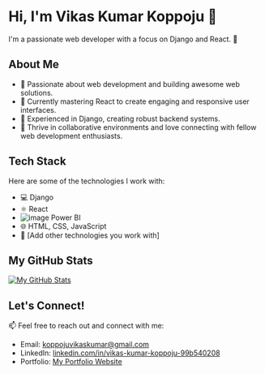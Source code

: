 # Hi, I'm Vikas Kumar Koppoju 👋

I'm a passionate web developer with a focus on Django and React. 🚀

## About Me

- 🌟 Passionate about web development and building awesome web solutions.
- 💼 Currently mastering React to create engaging and responsive user interfaces.
- 🐍 Experienced in Django, creating robust backend systems.
- 🤝 Thrive in collaborative environments and love connecting with fellow web development enthusiasts.

## Tech Stack

Here are some of the technologies I work with:

- 💻 Django
- ⚛️ React
- ![image](https://github.com/user-attachments/assets/658a68d1-1c63-442f-904b-3ad2936f728a) Power BI
- 🌐 HTML, CSS, JavaScript
- 🚀 [Add other technologies you work with]

## My GitHub Stats

[![My GitHub Stats](https://github-readme-stats.vercel.app/api?username=Vikaskoppoju&show_icons=true&theme=radical)](https://github.com/Vikaskoppoju)


## Let's Connect!

📫 Feel free to reach out and connect with me:

- Email: [koppojuvikaskumar@gmail.com](mailto:koppojuvikaskumar@gmail.com)
- LinkedIn: [linkedin.com/in/vikas-kumar-koppoju-99b540208](https://www.linkedin.com/in/vikas-kumar-koppoju-99b540208/)
- Portfolio: [My Portfolio Website](https://vikaskoppoju.vercel.app/)


